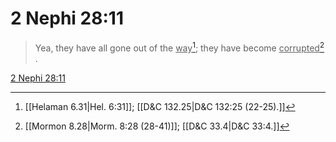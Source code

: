 # 2 Nephi 28:11

> Yea, they have all gone out of the <u>way</u>[^a]; they have become <u>corrupted</u>[^b] .

[2 Nephi 28:11](https://www.churchofjesuschrist.org/study/scriptures/bofm/2-ne/28?lang=eng&id=p11#p11)


[^a]: [[Helaman 6.31|Hel. 6:31]]; [[D&C 132.25|D&C 132:25 (22-25).]]
[^b]: [[Mormon 8.28|Morm. 8:28 (28-41)]]; [[D&C 33.4|D&C 33:4.]]
